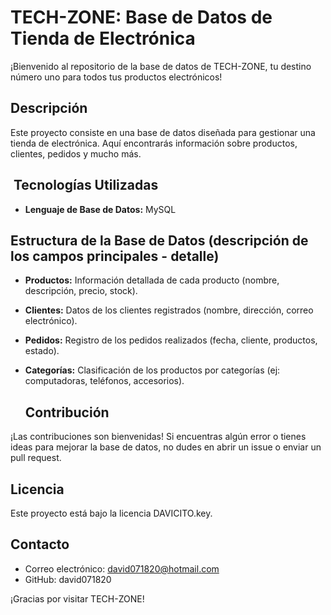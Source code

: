 #  TECH-ZONE: Base de Datos de Tienda de Electrónica

¡Bienvenido al repositorio de la base de datos de TECH-ZONE, tu destino número uno para todos tus productos electrónicos!

##  Descripción

Este proyecto consiste en una base de datos diseñada para gestionar una tienda de electrónica. Aquí encontrarás información sobre productos, clientes, pedidos y mucho más.

## ️ Tecnologías Utilizadas

* **Lenguaje de Base de Datos:** MySQL

##  Estructura de la Base de Datos (descripción de los campos principales - detalle)

* **Productos:** Información detallada de cada producto (nombre, descripción, precio, stock).
* **Clientes:** Datos de los clientes registrados (nombre, dirección, correo electrónico).
* **Pedidos:** Registro de los pedidos realizados (fecha, cliente, productos, estado).
* **Categorías:** Clasificación de los productos por categorías (ej: computadoras, teléfonos, accesorios).

    ##  Contribución

¡Las contribuciones son bienvenidas! Si encuentras algún error o tienes ideas para mejorar la base de datos, no dudes en abrir un issue o enviar un pull request.

##  Licencia

Este proyecto está bajo la licencia DAVICITO.key.

##  Contacto

* Correo electrónico: david071820@hotmail.com
* GitHub: david071820

¡Gracias por visitar TECH-ZONE!
